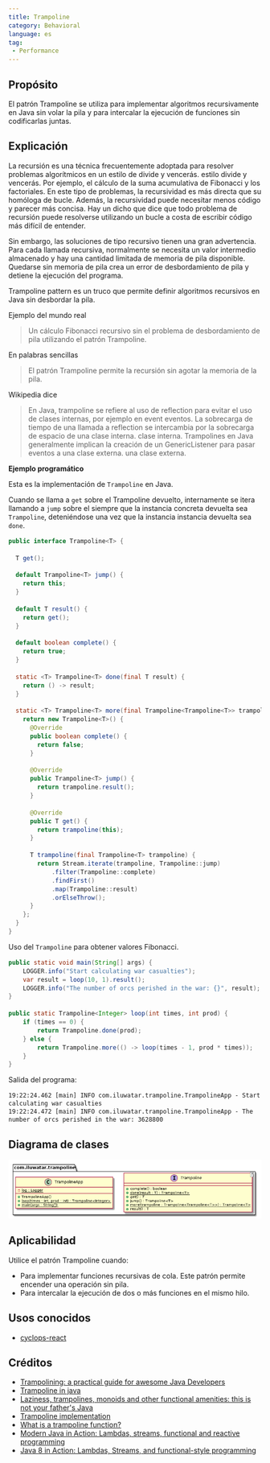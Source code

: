 ```yaml
---
title: Trampoline
category: Behavioral
language: es
tag:
 - Performance
---
```


## Propósito

El patrón Trampoline se utiliza para implementar algoritmos recursivamente en Java sin volar la pila
y para intercalar la ejecución de funciones sin codificarlas juntas.

## Explicación

La recursión es una técnica frecuentemente adoptada para resolver problemas algorítmicos en un estilo de divide y vencerás.
estilo divide y vencerás. Por ejemplo, el cálculo de la suma acumulativa de Fibonacci y los factoriales. En este tipo de
problemas, la recursividad es más directa que su homóloga de bucle. Además, la recursividad puede
necesitar menos código y parecer más concisa. Hay un dicho que dice que todo problema de recursión puede resolverse
utilizando un bucle a costa de escribir código más difícil de entender.

Sin embargo, las soluciones de tipo recursivo tienen una gran advertencia. Para cada llamada recursiva, normalmente se necesita
un valor intermedio almacenado y hay una cantidad limitada de memoria de pila disponible. Quedarse sin
memoria de pila crea un error de desbordamiento de pila y detiene la ejecución del programa.

Trampoline pattern es un truco que permite definir algoritmos recursivos en Java sin desbordar la
pila.

Ejemplo del mundo real

> Un cálculo Fibonacci recursivo sin el problema de desbordamiento de pila utilizando el patrón Trampoline.       

En palabras sencillas

> El patrón Trampoline permite la recursión sin agotar la memoria de la pila.

Wikipedia dice

> En Java, trampoline se refiere al uso de reflection para evitar el uso de clases internas, por ejemplo en event
> eventos. La sobrecarga de tiempo de una llamada a reflection se intercambia por la sobrecarga de espacio de una clase interna.
> clase interna. Trampolines en Java generalmente implican la creación de un GenericListener para pasar eventos a una clase externa.
> una clase externa.

**Ejemplo programático**

Esta es la implementación de `Trampoline` en Java.

Cuando se llama a `get` sobre el Trampoline devuelto, internamente se itera llamando a `jump` sobre el
siempre que la instancia concreta devuelta sea `Trampoline`, deteniéndose una vez que la instancia
instancia devuelta sea `done`.

```java
public interface Trampoline<T> {

  T get();

  default Trampoline<T> jump() {
    return this;
  }

  default T result() {
    return get();
  }

  default boolean complete() {
    return true;
  }

  static <T> Trampoline<T> done(final T result) {
    return () -> result;
  }

  static <T> Trampoline<T> more(final Trampoline<Trampoline<T>> trampoline) {
    return new Trampoline<T>() {
      @Override
      public boolean complete() {
        return false;
      }

      @Override
      public Trampoline<T> jump() {
        return trampoline.result();
      }

      @Override
      public T get() {
        return trampoline(this);
      }

      T trampoline(final Trampoline<T> trampoline) {
        return Stream.iterate(trampoline, Trampoline::jump)
            .filter(Trampoline::complete)
            .findFirst()
            .map(Trampoline::result)
            .orElseThrow();
      }
    };
  }
}
```

Uso del `Trampoline` para obtener valores Fibonacci.

```java
public static void main(String[] args) {
    LOGGER.info("Start calculating war casualties");
    var result = loop(10, 1).result();
    LOGGER.info("The number of orcs perished in the war: {}", result);
}

public static Trampoline<Integer> loop(int times, int prod) {
    if (times == 0) {
        return Trampoline.done(prod);
    } else {
        return Trampoline.more(() -> loop(times - 1, prod * times));
    }
}
```

Salida del programa:

```
19:22:24.462 [main] INFO com.iluwatar.trampoline.TrampolineApp - Start calculating war casualties
19:22:24.472 [main] INFO com.iluwatar.trampoline.TrampolineApp - The number of orcs perished in the war: 3628800
```

## Diagrama de clases

![alt text](./etc/trampoline.urm.png "Trampoline pattern class diagram")

## Aplicabilidad

Utilice el patrón Trampoline cuando:

* Para implementar funciones recursivas de cola. Este patrón permite encender una operación sin pila.
* Para intercalar la ejecución de dos o más funciones en el mismo hilo.

## Usos conocidos

* [cyclops-react](https://github.com/aol/cyclops-react)

## Créditos

* [Trampolining: a practical guide for awesome Java Developers](https://medium.com/@johnmcclean/trampolining-a-practical-guide-for-awesome-java-developers-4b657d9c3076)
* [Trampoline in java ](http://mindprod.com/jgloss/trampoline.html)
* [Laziness, trampolines, monoids and other functional amenities: this is not your father's Java](https://www.slideshare.net/mariofusco/lazine)
* [Trampoline implementation](https://github.com/bodar/totallylazy/blob/master/src/com/googlecode/totallylazy/Trampoline.java)
* [What is a trampoline function?](https://stackoverflow.com/questions/189725/what-is-a-trampoline-function)
* [Modern Java in Action: Lambdas, streams, functional and reactive programming](https://www.amazon.com/gp/product/1617293563/ref=as_li_qf_asin_il_tl?ie=UTF8&tag=javadesignpat-20&creative=9325&linkCode=as2&creativeASIN=1617293563&linkId=ad53ae6f9f7c0982e759c3527bd2595c)
* [Java 8 in Action: Lambdas, Streams, and functional-style programming](https://www.amazon.com/gp/product/1617291994/ref=as_li_qf_asin_il_tl?ie=UTF8&tag=javadesignpat-20&creative=9325&linkCode=as2&creativeASIN=1617291994&linkId=e3e5665b0732c59c9d884896ffe54f4f)
